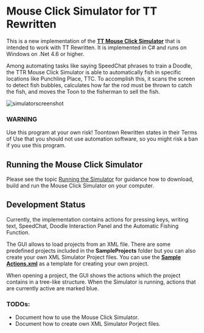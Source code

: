 # Mouse Click Simulator for TT Rewritten

This is a new implementation of the [**TT Mouse Click Simulator**](http://old.preisser-it.de/tt-mausklick/) that is intended to work with TT Rewritten. It is implemented in C# and runs on Windows on .Net 4.6 or higher.

Among automating tasks like saying SpeedChat phrases to train a Doodle, the TTR Mouse Click Simulator is able to automatically fish in specific locations like Punchling Place, TTC. To accomplish this, it scans the screen to detect fish bubbles, calculates how far the rod must be thrown to catch the fish, and moves the Toon to the fisherman to sell the fish.

![simulatorscreenshot](https://cloud.githubusercontent.com/assets/15179430/10716090/24ac7f16-7b2d-11e5-88cc-52511b380df2.png)

### WARNING
Use this program at your own risk!
Toontown Rewritten states in their Terms of Use that you should not use automation software, so you might risk a ban if you use this program.

## Running the Mouse Click Simulator

Please see the topic [Running the Simulator](https://github.com/TTExtensions/MouseClickSimulator/wiki/Running-the-Simulator) for guidance how to download, build and run the Mouse Click Simulator on your computer.

## Development Status

Currently, the implementation contains actions for pressing keys, writing text, SpeedChat, Doodle Interaction Panel and the Automatic Fishing Function.

The GUI allows to load projects from an XML file. There are some predefined projects included in the **SampleProjects** folder but you can also create your own XML Simulator Project files. You can use the [**Sample Actions.xml**](https://github.com/TTExtensions/MouseClickSimulator/blob/master/TTMouseclickSimulator/SampleProjects/Sample%20Actions.xml) as a template for creating your own project.

When opening a project, the GUI shows the actions which the project contains in a tree-like structure. When the Simulator is running, actions that are currently active are marked blue.

### TODOs:
- Document how to use the Mouse Click Simulator.
- Document how to create own XML Simulator Porject files.
